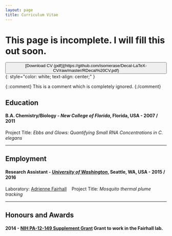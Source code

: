 ```yaml
---
layout: page
title: Curriculum Vitae
---
```


# This page is incomplete. I will fill this out soon.


<button type="button" class="btn btn-success btn-lg" id="test-btn">
[Download CV (pdf)](https://github.com/isomerase/Decal-LaTeX-CV/raw/master/RDecal%20CV.pdf)
</button>{: style="color: white; text-align: center;" }


{::comment}
This is a comment which is
completely ignored.
{:/comment}

## Education

#### **B.A. Chemistry/Biology** - *New College of Florida*, Florida, USA - 2007 / 2011
Project Title: *Ebbs and Glows: Quantifying Small RNA Concentrations in C. elegans*


---

## Employment

#### **Research Assistant** - [*University of Washington*](uw.edu), Seattle, WA, USA - 2015 / 2016
Laboratory: [Adrienne Fairhall](link) &nbsp;&nbsp;
Project Title: *Mosquito thermal plume tracking*

---

## Honours and Awards

#### 2014 - [NIH PA-12-149 Supplement Grant](www.nih.gov) Grant to work in the Fairhall lab.


